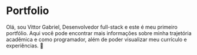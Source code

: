 # Portfolio
Olá, sou Vittor Gabriel, Desenvolvedor full-stack e este é meu primeiro portfólio. Aqui você pode encontrar mais informações sobre minha trajetória acadêmica e como programador, além de poder visualizar meu currículo e experiências. 🚀




